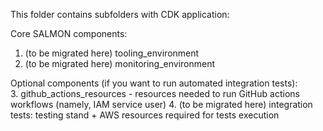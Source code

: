
This folder contains subfolders with CDK application:

Core SALMON components:  
1. (to be migrated here) tooling_environment
2. (to be migrated here) monitoring_environment

Optional components (if you want to run automated integration tests):  
3. github_actions_resources - resources needed to run GitHub actions workflows (namely, IAM service user)
4. (to be migrated here) integration tests: testing stand + AWS resources required for tests execution